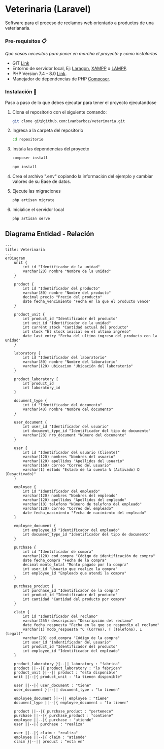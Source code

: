 # Veterinaria (Laravel)

Software para el proceso de reclamos web orientado a productos de una veterianaria.

### Pre-requisitos 📋

_Que cosas necesitas para poner en marcha el proyecto y como instalarlos_

* GIT [Link](https://git-scm.com/downloads)
* Entorno de servidor local, Ej: [Laragon](https://laragon.org/download/), [XAMPP](https://www.apachefriends.org/es/index.html) o [LAMPP](https://bitnami.com/stack/lamp/installer).
* PHP Version 7.4 - 8.0 [Link](https://www.php.net/downloads.php).
* Manejador de dependencias de PHP [Composer](https://getcomposer.org/download/).

### Instalación 🔧

Paso a paso de lo que debes ejecutar para tener el proyecto ejecutandose

 1. Clona el repositorio con el siguiente comando:
    ```bash
    git clone git@github.com:ivanbarboz/veterinaria.git
    ```
 4. Ingresa a la carpeta del repositorio
    ```bash
    cd repositorio
    ```
 5. Instala las dependencias del proyecto
    ```bash
    composer install
    ```

    ```bash
    npm install
    ```
 5. Crea el archivo ".env" copiando la información del ejemplo y cambiar valores de su Base de datos.
 6. Ejecute las migraciones
    ```bash
    php artisan migrate
    ```
 7. Inicialice el servidor local
    ```bash
    php artisan serve
    ```

## Diagrama Entidad - Relación
```mermaid
---
title: Veterinaria
---
erDiagram
    unit {
        int id "Identificador de la unidad"
        varchar(20) nombre "Nombre de la unidad"
    }

    product {
        int id "Identificador del producto"
        varchar(80) nombre "Nombre del producto"
        decimal precio "Precio del producto"
        date fecha_vencimiento "Fecha en la que el producto vence"
    }

    product_unit {
        int product_id "Identificador del producto"
        int unit_id "Identificador de la unidad"
        int current_stock "Cantidad actual del producto"
        int stock "El stock inicial en el ultimo ingreso"
        date last_entry "Fecha del ultimo ingreso del producto con la unidad"
    }

    laboratory {
        int id "Identificador del laboratorio"
        varchar(80) nombre "Nombre del laboratorio"
        varchar(120) ubicacion "Ubicación del laboratorio"
    }

    product_laboratory {
        int product_id 
        int laboratory_id
    }

    document_type {
        int id "Identificador del documento"
        varchar(40) nombre "Nombre del documento"
    }

    user_document {
        int user_id "Identificador del usuario"
        int document_type_id "Identificador del tipo de documento"
        varchar(20) nro_document "Número del documento"
    }

    user {
        int id "Identificador del usuario (Cliente)"
        varchar(120) nombres "Nombres del usuario"
        varchar(120) apellidos "Apellidos del usuario"
        varchar(160) correo "Correo del usuario"
        varchar(1) estado "Estado de la cuenta A (Activado) D (Desactivado)"
    }

    employee {
        int id "Identificador del empleado"
        varchar(120) nombres "Nombres del empleado"
        varchar(120) apellidos "Apellidos del empleado"
        varchar(10) telefono "Número de telefono del empleado"
        varchar(120) correo "Correo del empleado"
        date fecha_nacimiento "Fecha de nacimiento del empleado" 
    }

    employee_document {
        int employee_id "Identificador del empleado"
        int document_type_id "Identificador del tipo de documento"
    }

    purchase {
        int id "Identificador de compra"
        varchar(120) cod_compra "Código de identificación de compra"
        date fecha_compra "Fecha de la compra"
        decimal monto_total "Monto pagado por la compra"
        int user_id "Usuario que realizo la compra"
        int employee_id "Empleado que atendi la compra"
    }

    purchase_product {
        int purchase_id "Identificador de la compra"
        int product_id "Identificador del producto"
        int cantidad "Cantidad del producto por compra"
    }

    claim {
        int id "Identificador del reclamo"
        varchar(255) descripcion "Descripción del reclamo"
        date fecha_respuesta "Fecha en la que se respondio al reclamo"
        varchar(1) modo_respuesta "C (Correo), T (Telefono), L (Legal)"
        varchar(20) cod_compra "Código de la compra"
        int user_id "Indentificador del usuario"
        int product_id "Identificador del producto"
        int employee_id "Identificador del empleado"
    }

    product_laboratory }|--|| laboratory : "fabrica"
    product ||--|{ product_laboratory : "lo fabrican"
    product_unit }|--|| product : "esta disponible"
    unit ||--|{ product_unit : "la tienen disponible"
    
    user ||--|{ user_document : "tiene"
    user_document }|--|| document_type : "lo tienen"

    employee_document }|--|| employee : "tiene"
    document_type ||--|{ employee_document : "lo tienen"

    product ||--|{ purchase_product : "pertenece"
    purchase ||--|{ purchase_product : "contiene"
    employee ||--|{ purchase : "atiende"
    user ||--|{ purchase : "realiza"

    user ||--|{ claim : "realiza"
    employee ||--|{ claim : "atiende"
    claim }|--|| product : "esta en"
```
